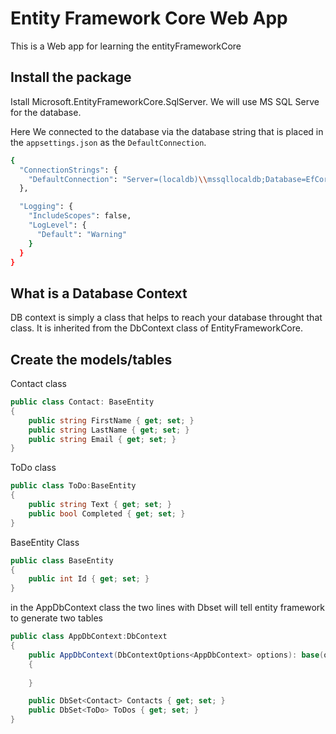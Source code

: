 # Entity Framework Core Web App
This is a Web app for learning the entityFrameworkCore

## Install the package
Istall Microsoft.EntityFrameworkCore.SqlServer. We will use MS SQL Serve for the database.

Here We connected to the database via the database string that is placed in the `appsettings.json` as the `DefaultConnection`.
```sh
{
  "ConnectionStrings": {
    "DefaultConnection": "Server=(localdb)\\mssqllocaldb;Database=EfCoreWebApp;Trusted_Connection=True;MultipleActiveResultSets=True"
  },

  "Logging": {
    "IncludeScopes": false,
    "LogLevel": {
      "Default": "Warning"
    }
  }
}
```

## What is a Database Context
DB context is simply a class that helps to reach your database throught that class.
It is inherited from the DbContext class of EntityFrameworkCore.

## Create the models/tables
Contact class
```csharp
public class Contact: BaseEntity
{
    public string FirstName { get; set; }
    public string LastName { get; set; }
    public string Email { get; set; }
}

```
ToDo class
```csharp
public class ToDo:BaseEntity
{
    public string Text { get; set; }
    public bool Completed { get; set; }
}

```
BaseEntity Class
```csharp
public class BaseEntity
{
    public int Id { get; set; }
}
```
in the AppDbContext class the two lines with Dbset will tell entity framework to generate two tables
```csharp
public class AppDbContext:DbContext
{
    public AppDbContext(DbContextOptions<AppDbContext> options): base(options)
    {
            
    }

    public DbSet<Contact> Contacts { get; set; }
    public DbSet<ToDo> ToDos { get; set; }
}
```